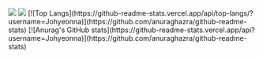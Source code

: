 <img src="https://capsule-render.vercel.app/api?type=Waving&color=E4CBF4&height=140&section=header&text=Johyeonna&fontSize=50" />
<img src="https://capsule-render.vercel.app/api?type=Waving&color=E4CBF4&height=140&section=footer" />
[![Top Langs](https://github-readme-stats.vercel.app/api/top-langs/?username=Johyeonna)](https://github.com/anuraghazra/github-readme-stats)
[![Anurag's GitHub stats](https://github-readme-stats.vercel.app/api?username=Johyeonna)](https://github.com/anuraghazra/github-readme-stats)

